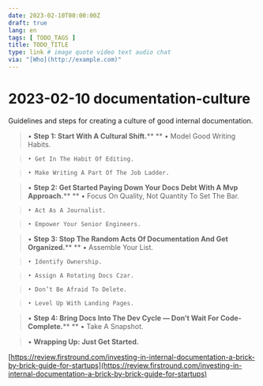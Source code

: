 ```yaml
---
date: 2023-02-10T00:00:00Z
draft: true
lang: en
tags: [ TODO_TAGS ]
title: TODO_TITLE
type: link # image quote video text audio chat
via: "[Who](http://example.com)"
---
```



# 2023-02-10 documentation-culture


Guidelines and steps for creating a culture of good internal documentation.

> • **Step 1: Start With A Cultural Shift.****
**
>     • Model Good Writing Habits.

>     • Get In The Habit Of Editing.

>     • Make Writing A Part Of The Job Ladder.

> • **Step 2: Get Started Paying Down Your Docs Debt With A Mvp Approach.****
**
>     • Focus On Quality, Not Quantity To Set The Bar.

>     • Act As A Journalist.

>     • Empower Your Senior Engineers.

> • **Step 3: Stop The Random Acts Of Documentation And Get Organized.****
**
>     • Assemble Your List.

>     • Identify Ownership.

>     • Assign A Rotating Docs Czar.

>     • Don’t Be Afraid To Delete.

>     • Level Up With Landing Pages.

> • **Step 4: Bring Docs Into The Dev Cycle — Don’t Wait For Code-Complete.****
**
>     • Take A Snapshot.

> • **Wrapping Up: Just Get Started.**

[https://review.firstround.com/investing-in-internal-documentation-a-brick-by-brick-guide-for-startups](https://review.firstround.com/investing-in-internal-documentation-a-brick-by-brick-guide-for-startups)

